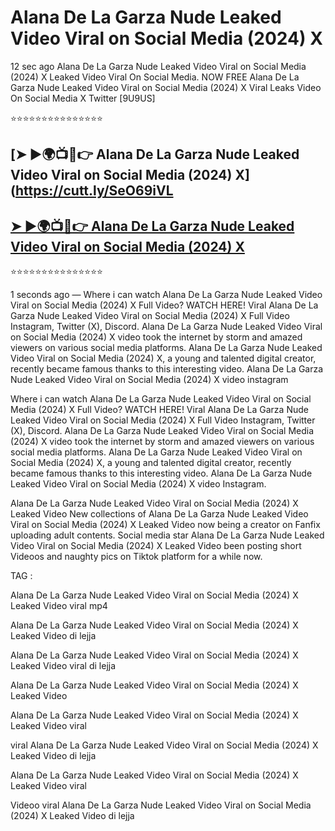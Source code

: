 ﻿# Alana De La Garza Nude Leaked Video Viral on Social Media (2024) X



12 sec ago Alana De La Garza Nude Leaked Video Viral on Social Media (2024) X Leaked Video Viral On Social Media. NOW FREE Alana De La Garza Nude Leaked Video Viral on Social Media (2024) X Viral Leaks Video On Social Media X Twitter [9U9US]

⭐⭐⭐⭐⭐⭐⭐⭐⭐⭐⭐⭐⭐⭐⭐

## [➤ ►🌍📺📱👉 Alana De La Garza Nude Leaked Video Viral on Social Media (2024) X](https://cutt.ly/SeO69iVL

## [➤ ►🌍📺📱👉 Alana De La Garza Nude Leaked Video Viral on Social Media (2024) X](https://cutt.ly/SeO69iVL)


⭐⭐⭐⭐⭐⭐⭐⭐⭐⭐⭐⭐⭐⭐⭐



1 seconds ago — Where i can watch Alana De La Garza Nude Leaked Video Viral on Social Media (2024) X Full Video? WATCH HERE! Viral Alana De La Garza Nude Leaked Video Viral on Social Media (2024) X Full Video Instagram, Twitter (X), Discord. Alana De La Garza Nude Leaked Video Viral on Social Media (2024) X video took the internet by storm and amazed viewers on various social media platforms. Alana De La Garza Nude Leaked Video Viral on Social Media (2024) X, a young and talented digital creator, recently became famous thanks to this interesting video. Alana De La Garza Nude Leaked Video Viral on Social Media (2024) X video instagram

Where i can watch Alana De La Garza Nude Leaked Video Viral on Social Media (2024) X Full Video? WATCH HERE! Viral Alana De La Garza Nude Leaked Video Viral on Social Media (2024) X Full Video Instagram, Twitter (X), Discord. Alana De La Garza Nude Leaked Video Viral on Social Media (2024) X video took the internet by storm and amazed viewers on various social media platforms. Alana De La Garza Nude Leaked Video Viral on Social Media (2024) X, a young and talented digital creator, recently became famous thanks to this interesting video. Alana De La Garza Nude Leaked Video Viral on Social Media (2024) X video Instagram.

Alana De La Garza Nude Leaked Video Viral on Social Media (2024) X Leaked Video New collections of Alana De La Garza Nude Leaked Video Viral on Social Media (2024) X Leaked Video now being a creator on Fanfix uploading adult contents. Social media star Alana De La Garza Nude Leaked Video Viral on Social Media (2024) X Leaked Video been posting short Videoos and naughty pics on Tiktok platform for a while now.

TAG :

 

Alana De La Garza Nude Leaked Video Viral on Social Media (2024) X Leaked Video viral mp4

 

Alana De La Garza Nude Leaked Video Viral on Social Media (2024) X Leaked Video di lejja

 

Alana De La Garza Nude Leaked Video Viral on Social Media (2024) X Leaked Video viral di lejja

 

Alana De La Garza Nude Leaked Video Viral on Social Media (2024) X Leaked Video

 

Alana De La Garza Nude Leaked Video Viral on Social Media (2024) X Leaked Video viral

 

viral Alana De La Garza Nude Leaked Video Viral on Social Media (2024) X Leaked Video di lejja

 

Alana De La Garza Nude Leaked Video Viral on Social Media (2024) X Leaked Video viral

 

Videoo viral Alana De La Garza Nude Leaked Video Viral on Social Media (2024) X Leaked Video di lejja
